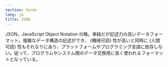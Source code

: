 ```yaml
---
section: terms
lang: ja
title: JSON
---
```


JSON。JavaScript Object Notation の略。単純だが記述力の高いデータフォーマット。複雑なデータ構造の記述ができ、 {機械可読} 性が高いと同時に {人間可読} 性もそれなりにあり、プラットフォームやプログラミング言語に依存しない。従って、プログラムやシステム間のデータ交換用に良く使われるフォーマットとなっている。
